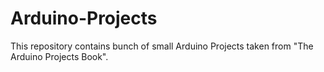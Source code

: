 # Arduino-Projects

This repository contains bunch of small Arduino Projects taken from "The Arduino Projects Book".
